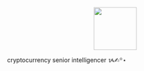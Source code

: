 <br>

<p align="center">
<img src="https://api.iconify.design/fluent-emoji:dog-face.svg" style="width:100px;" />
</p>

cryptocurrency senior intelligencer ᝰ✍︎꙳⋆
